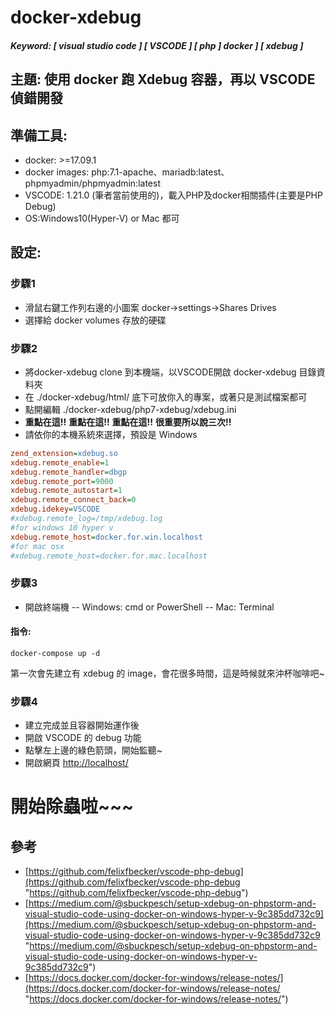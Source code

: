 # docker-xdebug
##### Keyword: [ visual studio code ] [ VSCODE ] [ php ]  docker ] [ xdebug ]

## 主題: 使用 docker 跑 Xdebug 容器，再以 VSCODE 偵錯開發

## 準備工具:
- docker: >=17.09.1
- docker images: php:7.1-apache、mariadb:latest、phpmyadmin/phpmyadmin:latest
- VSCODE: 1.21.0 (筆者當前使用的)，載入PHP及docker相關插件(主要是PHP Debug)
- OS:Windows10(Hyper-V) or Mac 都可

## 設定:
### 步驟1
- 滑鼠右鍵工作列右邊的小圖案 docker->settings->Shares Drives
- 選擇給 docker volumes 存放的硬碟
### 步驟2
- 將docker-xdebug clone 到本機端，以VSCODE開啟 docker-xdebug 目錄資料夾
- 在 ./docker-xdebug/html/ 底下可放你入的專案，或著只是測試檔案都可
- 點開編輯 ./docker-xdebug/php7-xdebug/xdebug.ini
- **重點在這!!** **重點在這!!** **重點在這!!** **很重要所以說三次!!**
- 請依你的本機系統來選擇，預設是 Windows
```ini
zend_extension=xdebug.so
xdebug.remote_enable=1
xdebug.remote_handler=dbgp
xdebug.remote_port=9000
xdebug.remote_autostart=1
xdebug.remote_connect_back=0
xdebug.idekey=VSCODE
#xdebug.remote_log=/tmp/xdebug.log
#for windows 10 hyper v
xdebug.remote_host=docker.for.win.localhost
#for mac osx
#xdebug.remote_host=docker.for.mac.localhost
```
### 步驟3
- 開啟終端機
-- Windows: cmd or PowerShell
-- Mac: Terminal
#### 指令:
```shell
docker-compose up -d
```
第一次會先建立有 xdebug 的 image，會花很多時間，這是時候就來沖杯咖啡吧~
### 步驟4
- 建立完成並且容器開始運作後
- 開啟 VSCODE 的 debug 功能
- 點擊左上邊的綠色箭頭，開始監聽~
- 開啟網頁 [http://localhost/](http://localhost/ "http://localhost/")
# 開始除蟲啦~~~
## 參考
- [https://github.com/felixfbecker/vscode-php-debug](https://github.com/felixfbecker/vscode-php-debug "https://github.com/felixfbecker/vscode-php-debug") 
- [https://medium.com/@sbuckpesch/setup-xdebug-on-phpstorm-and-visual-studio-code-using-docker-on-windows-hyper-v-9c385dd732c9](https://medium.com/@sbuckpesch/setup-xdebug-on-phpstorm-and-visual-studio-code-using-docker-on-windows-hyper-v-9c385dd732c9 "https://medium.com/@sbuckpesch/setup-xdebug-on-phpstorm-and-visual-studio-code-using-docker-on-windows-hyper-v-9c385dd732c9") 
- [https://docs.docker.com/docker-for-windows/release-notes/](https://docs.docker.com/docker-for-windows/release-notes/ "https://docs.docker.com/docker-for-windows/release-notes/") 
